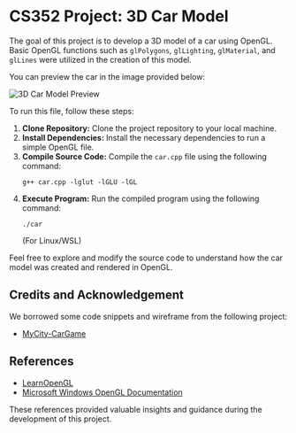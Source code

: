 # CS352 Project: 3D Car Model

The goal of this project is to develop a 3D model of a car using OpenGL. Basic OpenGL functions such as `glPolygons`, `glLighting`, `glMaterial`, and `glLines` were utilized in the creation of this model.

You can preview the car in the image provided below:

![3D Car Model Preview]()

To run this file, follow these steps:

1. **Clone Repository:** Clone the project repository to your local machine.
2. **Install Dependencies:** Install the necessary dependencies to run a simple OpenGL file.
3. **Compile Source Code:** Compile the `car.cpp` file using the following command:
   ```
   g++ car.cpp -lglut -lGLU -lGL
   ```
4. **Execute Program:** Run the compiled program using the following command:
   ```
   ./car
   ```
   (For Linux/WSL)

Feel free to explore and modify the source code to understand how the car model was created and rendered in OpenGL.

## Credits and Acknowledgement

We borrowed some code snippets and wireframe from the following project:
- [MyCity-CarGame](https://github.com/sckorpio/MyCity-CarGame)

## References

- [LearnOpenGL](https://learnopengl.com/)
- [Microsoft Windows OpenGL Documentation](https://learn.microsoft.com/en-us/windows/win32/opengl/)

These references provided valuable insights and guidance during the development of this project.
